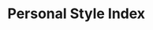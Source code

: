 <!--
 * @Author: your name
 * @Date: 2021-02-06 11:33:40
 * @LastEditTime: 2021-02-06 11:33:59
 * @LastEditors: Please set LastEditors
 * @Description: In User Settings Edit
 * @FilePath: /vuepress-starter/docs/PersonalStyle/README.md
-->
# Personal Style Index